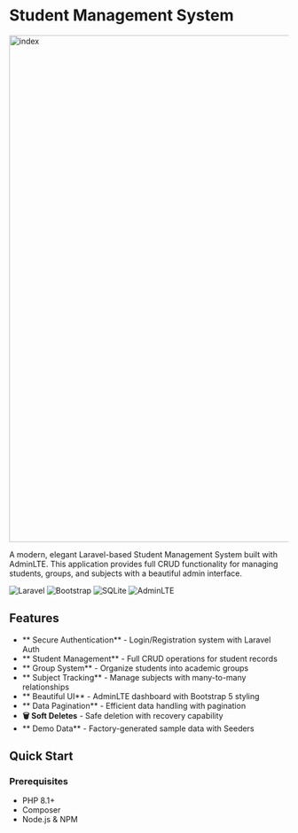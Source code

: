 # Student Management System

<img width="1915" height="915" alt="index" src="https://github.com/user-attachments/assets/b1dbca15-5b02-4e8f-bf74-83ca68da0afc" />

A modern, elegant Laravel-based Student Management System built with AdminLTE. This application provides full CRUD functionality for managing students, groups, and subjects with a beautiful admin interface.

![Laravel](https://img.shields.io/badge/Laravel-10.x-FF2D20?style=for-the-badge&logo=laravel)
![Bootstrap](https://img.shields.io/badge/Bootstrap-5.x-7952B3?style=for-the-badge&logo=bootstrap)
![SQLite](https://img.shields.io/badge/SQLite-Database-003B57?style=for-the-badge&logo=sqlite)
![AdminLTE](https://img.shields.io/badge/AdminLTE-3.x-FF7100?style=for-the-badge)

## Features

- ** Secure Authentication** - Login/Registration system with Laravel Auth
- ** Student Management** - Full CRUD operations for student records
- ** Group System** - Organize students into academic groups
- ** Subject Tracking** - Manage subjects with many-to-many relationships
- ** Beautiful UI** - AdminLTE dashboard with Bootstrap 5 styling
- ** Data Pagination** - Efficient data handling with pagination
- **🗑 Soft Deletes** - Safe deletion with recovery capability
- ** Demo Data** - Factory-generated sample data with Seeders

## Quick Start

### Prerequisites
- PHP 8.1+
- Composer
- Node.js & NPM
